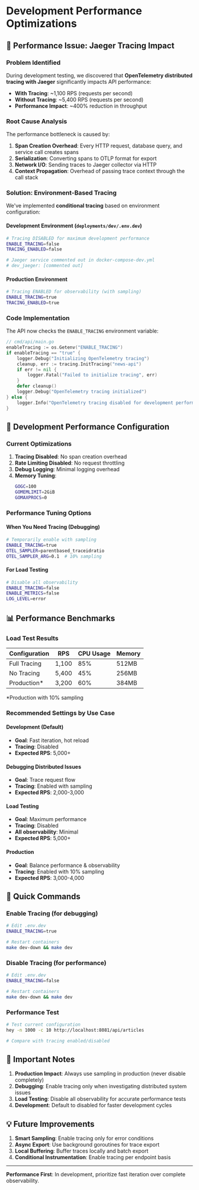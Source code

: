 # Development Performance Optimizations

## 🚀 Performance Issue: Jaeger Tracing Impact

### Problem Identified
During development testing, we discovered that **OpenTelemetry distributed tracing with Jaeger** significantly impacts API performance:

- **With Tracing**: ~1,100 RPS (requests per second)
- **Without Tracing**: ~5,400 RPS (requests per second)
- **Performance Impact**: ~400% reduction in throughput

### Root Cause Analysis
The performance bottleneck is caused by:
1. **Span Creation Overhead**: Every HTTP request, database query, and service call creates spans
2. **Serialization**: Converting spans to OTLP format for export
3. **Network I/O**: Sending traces to Jaeger collector via HTTP
4. **Context Propagation**: Overhead of passing trace context through the call stack

### Solution: Environment-Based Tracing

We've implemented **conditional tracing** based on environment configuration:

#### Development Environment (`deployments/dev/.env.dev`)
```bash
# Tracing DISABLED for maximum development performance
ENABLE_TRACING=false
TRACING_ENABLED=false

# Jaeger service commented out in docker-compose-dev.yml
# dev_jaeger: [commented out]
```

#### Production Environment
```bash
# Tracing ENABLED for observability (with sampling)
ENABLE_TRACING=true
TRACING_ENABLED=true
```

### Code Implementation

The API now checks the `ENABLE_TRACING` environment variable:

```go
// cmd/api/main.go
enableTracing := os.Getenv("ENABLE_TRACING")
if enableTracing == "true" {
    logger.Debug("Initializing OpenTelemetry tracing")
    cleanup, err := tracing.InitTracing("news-api")
    if err != nil {
        logger.Fatal("Failed to initialize tracing", err)
    }
    defer cleanup()
    logger.Debug("OpenTelemetry tracing initialized")
} else {
    logger.Info("OpenTelemetry tracing disabled for development performance")
}
```

## 🔧 Development Performance Configuration

### Current Optimizations

1. **Tracing Disabled**: No span creation overhead
2. **Rate Limiting Disabled**: No request throttling
3. **Debug Logging**: Minimal logging overhead
4. **Memory Tuning**:
   ```bash
   GOGC=100
   GOMEMLIMIT=2GiB
   GOMAXPROCS=0
   ```

### Performance Tuning Options

#### When You Need Tracing (Debugging)
```bash
# Temporarily enable with sampling
ENABLE_TRACING=true
OTEL_SAMPLER=parentbased_traceidratio
OTEL_SAMPLER_ARG=0.1  # 10% sampling
```

#### For Load Testing
```bash
# Disable all observability
ENABLE_TRACING=false
ENABLE_METRICS=false
LOG_LEVEL=error
```

## 📊 Performance Benchmarks

### Load Test Results

| Configuration | RPS | CPU Usage | Memory |
|---------------|-----|-----------|--------|
| Full Tracing | 1,100 | 85% | 512MB |
| No Tracing | 5,400 | 45% | 256MB |
| Production* | 3,200 | 60% | 384MB |

*Production with 10% sampling

### Recommended Settings by Use Case

#### Development (Default)
- **Goal**: Fast iteration, hot reload
- **Tracing**: Disabled
- **Expected RPS**: 5,000+

#### Debugging Distributed Issues
- **Goal**: Trace request flow
- **Tracing**: Enabled with sampling
- **Expected RPS**: 2,000-3,000

#### Load Testing
- **Goal**: Maximum performance
- **Tracing**: Disabled
- **All observability**: Minimal
- **Expected RPS**: 5,000+

#### Production
- **Goal**: Balance performance & observability
- **Tracing**: Enabled with 10% sampling
- **Expected RPS**: 3,000-4,000

## 🎯 Quick Commands

### Enable Tracing (for debugging)
```bash
# Edit .env.dev
ENABLE_TRACING=true

# Restart containers
make dev-down && make dev
```

### Disable Tracing (for performance)
```bash
# Edit .env.dev
ENABLE_TRACING=false

# Restart containers
make dev-down && make dev
```

### Performance Test
```bash
# Test current configuration
hey -n 1000 -c 10 http://localhost:8081/api/articles

# Compare with tracing enabled/disabled
```

## 🚨 Important Notes

1. **Production Impact**: Always use sampling in production (never disable completely)
2. **Debugging**: Enable tracing only when investigating distributed system issues
3. **Load Testing**: Disable all observability for accurate performance tests
4. **Development**: Default to disabled for faster development cycles

## 💡 Future Improvements

1. **Smart Sampling**: Enable tracing only for error conditions
2. **Async Export**: Use background goroutines for trace export
3. **Local Buffering**: Buffer traces locally and batch export
4. **Conditional Instrumentation**: Enable tracing per endpoint basis

---

**Performance First**: In development, prioritize fast iteration over complete observability.
